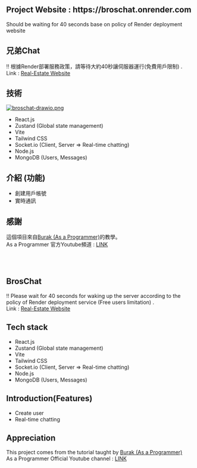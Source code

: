 <h2>Project Website : https://broschat.onrender.com</h2>
<p>Should be waiting for 40 seconds base on policy of Render deployment website</p>

## 兄弟Chat
‼️ 根據Render部署服務政策，請等待大約40秒讓伺服器運行(免費用戶限制) .
<br>
Link : <a href="https://broschat.onrender.com" target="_blank">Real-Estate Website</a>

## 技術
[![broschat-drawio.png](https://i.postimg.cc/FRLfR2Kk/broschat-drawio.png)](https://postimg.cc/VrzsZZnz)
- React.js
- Zustand (Global state management)
- Vite
- Tailwind CSS
- Socket.io (Client, Server => Real-time chatting)
- Node.js
- MongoDB (Users, Messages)

## 介紹 (功能)
- 創建用戶帳號
- 實時通訊 

## 感謝
這個項目來自<a href="https://github.com/burakorkmez" target="_blank">Burak (As a Programmer)</a>的教學。
<br>
As a Programmer 官方Youtube頻道 : <a href="https://www.youtube.com/@asaprogrammer_" target="_blank">LINK</a>

<br>
<br>

## BrosChat
‼️ Please wait for 40 seconds for waking up the server according to the policy of Render deployment service (Free users limitation) .
<br>
Link : <a href="https://broschat.onrender.com" target="_blank">Real-Estate Website</a>

## Tech stack
- React.js
- Zustand (Global state management)
- Vite
- Tailwind CSS
- Socket.io (Client, Server => Real-time chatting)
- Node.js
- MongoDB (Users, Messages)

## Introduction(Features)
- Create user
- Real-time chatting

## Appreciation
This project comes from the tutorial taught by <a href="https://github.com/burakorkmez" target="_blank">Burak (As a Programmer)</a>
<br>
As a Programmer Official Youtube channel : <a href="https://www.youtube.com/@asaprogrammer_" target="_blank">LINK</a>
